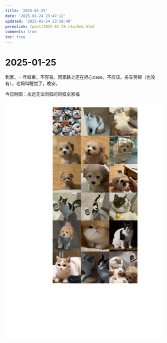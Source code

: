```yaml
---
title: '2025-01-25'
date: '2025-01-24 23:47:12'
updated: '2025-01-24 23:50:40'
permalink: /post/2025-01-25-z1uc5eb.html
comments: true
toc: true
---
```


# 2025-01-25

到家，一年结束，不容易。回家路上还在担心case，不应该。舟车劳顿（也没有），老妈叫睡觉了，晚安。

今日附图：永远无法同框的同框全家福

​![image](https://raw.githubusercontent.com/zjuzhfbloodz/bloodzSpace/main/source/images/20250124235016.jpg)​

‍
